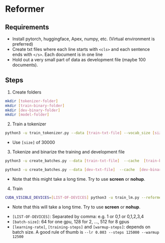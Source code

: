 # Reformer

## Requirements
* Install pytorch, huggingface, Apex, numpy, etc. (Virtual environment is preferred)
* Create txt files where each line starts with ````<cls>```` and each sentence ends with ````</s>````. Each document is in one line
* Hold out a very small part of data as development file (maybe 100 documents).


## Steps
1. Create folders
```bash
mkdir [tokenizer-folder]
mkdir [train-binary-folder]
mkdir [dev-binary-folder]
mkdir [model-folder]

```

2. Train a tokenizer
```bash
python3 -u train_tokenizer.py --data [train-txt-file] --vocab_size [size] --model [tokenizer-folder]
```
- Use ````[size]```` of 30000

3. Tokenize and binarize the training and development file
```bash
python3 -u create_batches.py --data [train-txt-file]  --cache  [train-binary-folder] --tok [tokenizer-folder] --len 4096
```

```bash
python3 -u create_batches.py --data [dev-txt-file]  --cache  [dev-binary-folder] --tok [tokenizer-folder] --len 4096
```

- Note that this might take a long time. Try to use __screen__ or __nohup__.

4. Train
```bash
CUDA_VISIBLE_DEVICES=[LIST-OF-DEVICES] python3 -u train_lm.py --reformer --train [train-binary-folder] --dev  [dev-binary-folder] --tok [tokenizer-folder] --model [model-folder] --batch [batch-size] --lr [learning-rate] --warmpu [warmup-steps] --step [training-steps]
```

- Note that this will take a long time. Try to use __screen__ or __nohup__.

* ````[LIST-OF-DEVICES]````: Separated by comma: e.g. 1 or 0,1 or 0,1,2,3,4
* ````[batch-size]````: 64 for one gpu, 128 for 2, ..., 512 for 8 gpus
* ````[learning-rate]````, ````[training-steps]```` and  ````[warmup-steps]````: depends on batch size. A good rule of thumb is ````--lr 0.003 --steps 125000 --warmup 12500````
